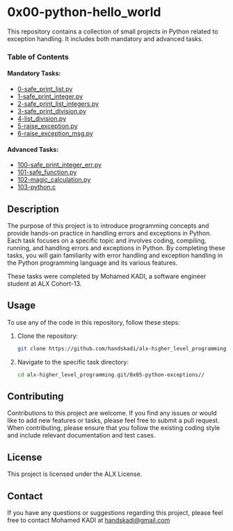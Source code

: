 # 0x00-python-hello_world

This repository contains a collection of small projects in Python related to exception handling. It includes both mandatory and advanced tasks.

### Table of Contents

#### Mandatory Tasks:

- [0-safe_print_list.py](./0-safe_print_list.py)
- [1-safe_print_integer.py](./1-safe_print_integer.py)
- [2-safe_print_list_integers.py](./2-safe_print_list_integers.py)
- [3-safe_print_division.py](./3-safe_print_division.py)
- [4-list_division.py](./4-list_division.py)
- [5-raise_exception.py](./5-raise_exception.py)
- [6-raise_exception_msg.py](./6-raise_exception_msg.py)

#### Advanced Tasks:

- [100-safe_print_integer_err.py](./100-safe_print_integer_err.py)
- [101-safe_function.py](./101-safe_function.py)
- [102-magic_calculation.py](./102-magic_calculation.py)
- [103-python.c](./103-python.c)



## Description

The purpose of this project is to introduce programming concepts and provide hands-on practice in handling errors and exceptions in Python. Each task focuses on a specific topic and involves coding, compiling, running, and handling errors and exceptions in Python. By completing these tasks, you will gain familiarity with error handling and exception handling in the Python programming language and its various features.

These tasks were completed by Mohamed KADI, a software engineer student at ALX Cohort-13.

## Usage

To use any of the code in this repository, follow these steps:

1. Clone the repository:

   ```bash
   git clone https://github.com/handskadi/alx-higher_level_programming.git
    ```
2. Navigate to the specific task directory:

   ```bash
   cd alx-higher_level_programming.git/0x05-python-exceptions//
    ```
## Contributing
Contributions to this project are welcome. If you find any issues or would like to add new features or tasks, please feel free to submit a pull request. When contributing, please ensure that you follow the existing coding style and include relevant documentation and test cases.

## License
This project is licensed under the ALX License.

## Contact
If you have any questions or suggestions regarding this project, please feel free to contact Mohamed KADI at handskadi@gmail.com
